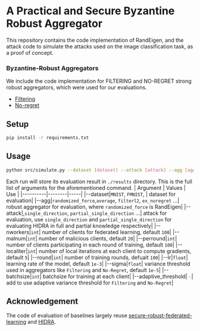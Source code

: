 # A Practical and Secure Byzantine Robust Aggregator

This repository contains the code implementation of RandEigen, and the attack code to simulate the attacks used on the image classification task, as a proof of concept. 

### Byzantine-Robust Aggregators 
We include the code implementation for FILTERING and NO-REGRET strong robust aggregators, which were used for our evaluations.  

- [Filtering](http://arxiv.org/abs/2205.11765)
- [No-regret](http://arxiv.org/abs/2205.11765)


## Setup

```bash
pip install -r requirements.txt
```


## Usage

```bash
python src/simulate.py --dataset [dataset] --attack [attack] --agg [aggregator]
```
Each run will store its evaluation result in `./results` directory. 
This is the full list of arguments for the aforementioned command. 
| Argument | Values | Use |
|----------|--------|-----|
|--dataset|`MNIST`, `FMNIST`, | dataset for evaluation|
|--agg|`randomized_force`,`average`, `filterl2`, `ex_noregret` ...| robust aggregator for evaluation, where `randomized_force` is RandEigen|
|--attack|,`single_direction`, `partial_single_direction` ...| attack for evaluation, use `single_direction` and `partial_single_direction` for evaluating HIDRA in full and partial knowledge respectively|
|--nworkers|`int`| number of clients for federated learning, default `100`|
|--malnum|`int`| number of malicious clients, default `20`|
|--perround|`int`| number of clients participating in each round of training, default `100`|
|--localiter|`int`| number of local iterations at each client to compute gradients, default `5`|
|--round|`int`| number of training rounds, defualt `100`|
|--lr|`float`| learning rate of the model, default `1e-3`|
|--sigma|`float`| variance threshold used in aggregators like `Filtering` and `No-Regret`, default `1e-5`|
|--batchsize|`int`| batchsize for training at each client|
|--adaptive_threshold| `-`| add to use adaptive variance threshold for `Filtering` and `No-Regret`|

## Acknowledgement

The code of evaluation of baselines largely reuse [secure-robust-federated-learning](https://github.com/wanglun1996/secure-robust-federated-learning)
and [HIDRA](https://github.com/sarthak-choudhary/HIDRA).